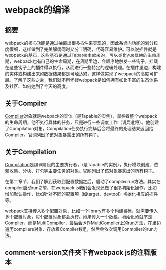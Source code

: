 # webpack的编译

## 摘要
webpack的核心功能是通过抽离出很多插件来实现的，因此系统内功能的划分粒度很细，这样做到了完美解偶同时又分工明确，代码容易维护。可以说插件就是webpack的基石，这些基石是通过Tapable串起来的，可以类比Vue框架的生命周期，webpack也有自己的生命周期，在周期里边，会顺序地触发一些钩子，挂载在这些钩子上的插件得以执行，从而进行一些特定的逻辑处理。在插件里边，构建的实体或构建出来的数据结果都是可触达的，这样做实现了webpack的高度可扩展。了解了这些之后，我们就不再怀疑webpack是如何拥有如此丰富的生态体系及社区、如何达到了今天的高度。

## 关于Compiler
[Compiler](https://webpack.docschina.org/api/compiler/)对象就是webpack的实体（是Tapable的实例），掌控者整个webpack的生命周期，他不执行具体的任务，只是进行一些调度工作（调兵遣将）。他创建了Compilation对象，Compilation任务执行完毕后会将最终的处理结果返回给Compiler。官网列出了该对象暴露出的所有钩子。

## 关于Compilation
[Compilation](https://webpack.docschina.org/api/compilation/)是编译阶段的主要执行者，（是Tapable的实例），执行模块创建、依赖收集、分块、打包等主要任务的对象。官网列出了该对象暴露出的所有钩子。

在第二章节，我们了解到获取到配置数据之后，启动了compiler.run方法。其实在compiler启动run之前，在webpack.js我们会发现还做了很多初始化操作，比如增加默认操作，比如针对不同的配置项（如target、devtool）初始化相应的插件等。

webpack支持传入多个配置对象，比如一个library有多个构建目标，就需要传入多个配置对象，每个配置对象都会执行。如果传入一个数组，初始化的就不是Compiler，而是MultiCompiler，最后会运作MultiCompiler上的run方法，在里边遍历compilers对象，存放着Compiler数组，然后会依次调用Conmpiler的run方法。

## comment-version文件夹下有webpack.js的注释版本 ##
